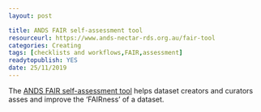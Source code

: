 ```yaml
---
layout: post

title: ANDS FAIR self-assessment tool
resourceurl: https://www.ands-nectar-rds.org.au/fair-tool
categories: Creating
tags: [checklists and workflows,FAIR,assessment]
readytopublish: YES
date: 25/11/2019
---
```

The [ANDS FAIR self-assessment tool](https://www.ands-nectar-rds.org.au/fair-tool) helps dataset creators and curators asses and improve the ‘FAIRness’ of a dataset.
